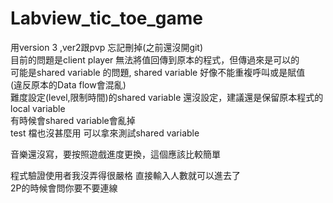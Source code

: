 # Labview_tic_toe_game
用version 3 ,ver2跟pvp 忘記刪掉(之前還沒開git)  
目前的問題是client player 無法將值回傳到原本的程式，但傳過來是可以的  
可能是shared variable 的問題, shared variable 好像不能重複呼叫或是賦值   
(違反原本的Data flow會混亂)  
難度設定(level,限制時間)的shared variable 還沒設定，建議還是保留原本程式的local variable  
有時候會shared variable會亂掉  
test 檔也沒甚麼用 可以拿來測試shared variable     

音樂還沒寫，要按照遊戲進度更換，這個應該比較簡單   

程式驗證使用者我沒弄得很嚴格 直接輸入人數就可以進去了  
2P的時候會問你要不要連線



